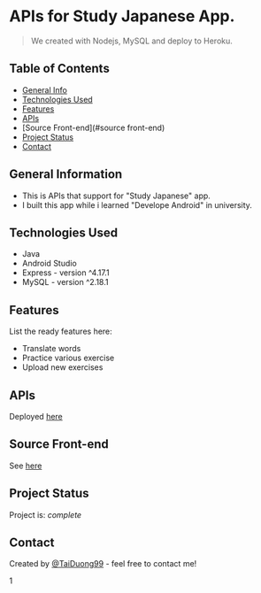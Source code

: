 # APIs for Study Japanese App.
> We created with Nodejs, MySQL and deploy to Heroku.

## Table of Contents
* [General Info](#general-information)
* [Technologies Used](#technologies-used)
* [Features](#features)
* [APIs](#apis)
* [Source Front-end](#source front-end)
* [Project Status](#project-status)
* [Contact](#contact)

## General Information
- This is APIs that support for "Study Japanese" app.
- I built this app while i learned "Develope Android" in university.

## Technologies Used
- Java
- Android Studio
- Express - version ^4.17.1
- MySQL - version ^2.18.1

## Features
List the ready features here:
- Translate words
- Practice various exercise
- Upload new exercises

## APIs
Deployed [here](https://apijapanese.herokuapp.com/api/course/2)

## Source Front-end
See [here](https://github.com/DucTai99/japanproject)

## Project Status
Project is: _complete_

## Contact
Created by [@TaiDuong99](https://www.facebook.com/tai.duong.313/) - feel free to contact me!

1
